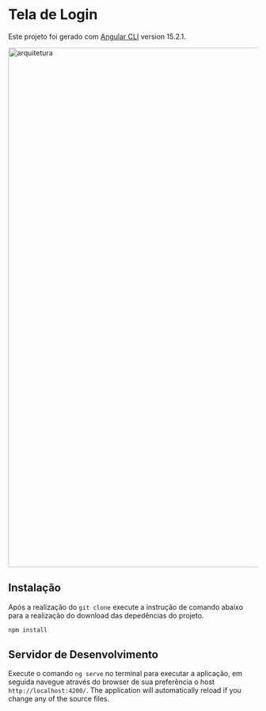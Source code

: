# Tela de Login

Este projeto foi gerado com [Angular CLI](https://github.com/angular/angular-cli) version 15.2.1.

<img width="1050" src="https://user-images.githubusercontent.com/62816438/228353887-8133e9f1-cbbf-485c-b854-c246ff20fc2d.png" alt="arquitetura"/>

## Instalação

Após a realização do `git clone` execute a instrução de comando abaixo para a realização do download das depedências do projeto.

```sh
npm install
```

## Servidor de Desenvolvimento

Execute o comando `ng serve` no terminal para executar a aplicação, em seguida navegue através do browser de sua preferência o host `http://localhost:4200/`. The application will automatically reload if you change any of the source files.
